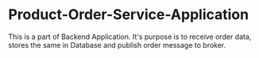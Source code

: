 # Product-Order-Service-Application
This is a part of Backend Application. It's purpose is to receive order data, stores the same in Database and publish order message to broker.
